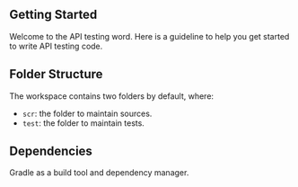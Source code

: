 ## Getting Started

Welcome to the API testing word. Here is a guideline to help you get started to write API testing code.

## Folder Structure

The workspace contains two folders by default, where:

- `scr`: the folder to maintain sources.
- `test`: the folder to maintain tests.

## Dependencies

Gradle as a build tool and dependency manager.